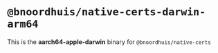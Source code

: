 # `@bnoordhuis/native-certs-darwin-arm64`

This is the **aarch64-apple-darwin** binary for `@bnoordhuis/native-certs`
